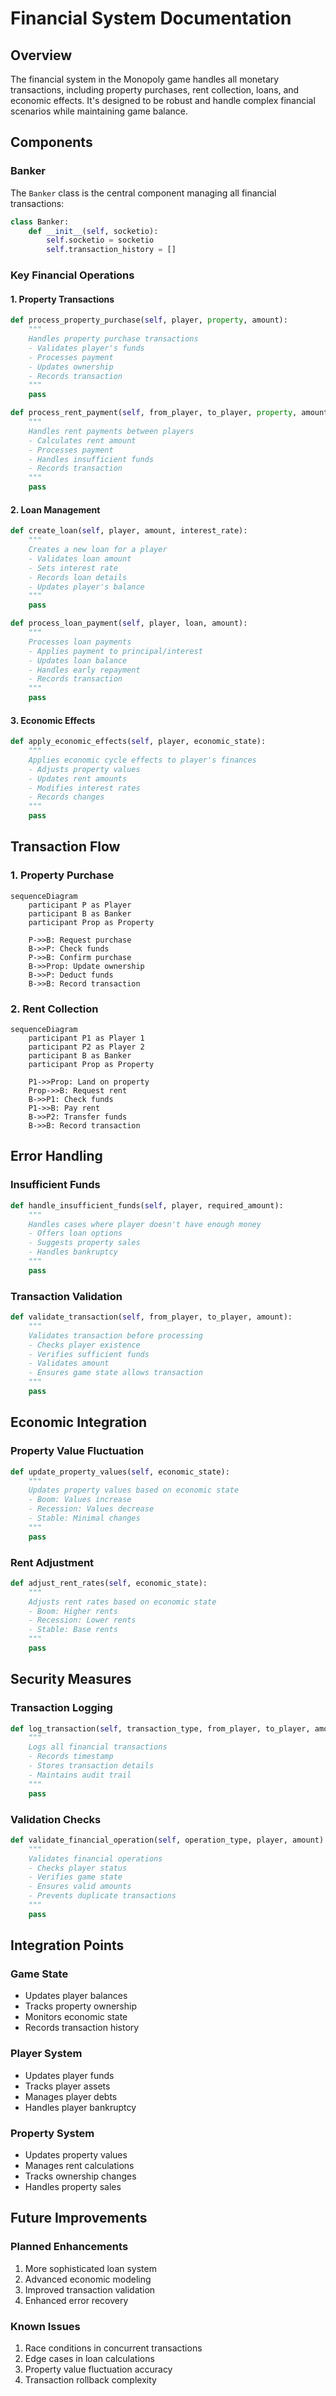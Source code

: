 # Financial System Documentation

## Overview
The financial system in the Monopoly game handles all monetary transactions, including property purchases, rent collection, loans, and economic effects. It's designed to be robust and handle complex financial scenarios while maintaining game balance.

## Components

### Banker
The `Banker` class is the central component managing all financial transactions:

```python
class Banker:
    def __init__(self, socketio):
        self.socketio = socketio
        self.transaction_history = []
```

### Key Financial Operations

#### 1. Property Transactions
```python
def process_property_purchase(self, player, property, amount):
    """
    Handles property purchase transactions
    - Validates player's funds
    - Processes payment
    - Updates ownership
    - Records transaction
    """
    pass

def process_rent_payment(self, from_player, to_player, property, amount):
    """
    Handles rent payments between players
    - Calculates rent amount
    - Processes payment
    - Handles insufficient funds
    - Records transaction
    """
    pass
```

#### 2. Loan Management
```python
def create_loan(self, player, amount, interest_rate):
    """
    Creates a new loan for a player
    - Validates loan amount
    - Sets interest rate
    - Records loan details
    - Updates player's balance
    """
    pass

def process_loan_payment(self, player, loan, amount):
    """
    Processes loan payments
    - Applies payment to principal/interest
    - Updates loan balance
    - Handles early repayment
    - Records transaction
    """
    pass
```

#### 3. Economic Effects
```python
def apply_economic_effects(self, player, economic_state):
    """
    Applies economic cycle effects to player's finances
    - Adjusts property values
    - Updates rent amounts
    - Modifies interest rates
    - Records changes
    """
    pass
```

## Transaction Flow

### 1. Property Purchase
```mermaid
sequenceDiagram
    participant P as Player
    participant B as Banker
    participant Prop as Property
    
    P->>B: Request purchase
    B->>P: Check funds
    P->>B: Confirm purchase
    B->>Prop: Update ownership
    B->>P: Deduct funds
    B->>B: Record transaction
```

### 2. Rent Collection
```mermaid
sequenceDiagram
    participant P1 as Player 1
    participant P2 as Player 2
    participant B as Banker
    participant Prop as Property
    
    P1->>Prop: Land on property
    Prop->>B: Request rent
    B->>P1: Check funds
    P1->>B: Pay rent
    B->>P2: Transfer funds
    B->>B: Record transaction
```

## Error Handling

### Insufficient Funds
```python
def handle_insufficient_funds(self, player, required_amount):
    """
    Handles cases where player doesn't have enough money
    - Offers loan options
    - Suggests property sales
    - Handles bankruptcy
    """
    pass
```

### Transaction Validation
```python
def validate_transaction(self, from_player, to_player, amount):
    """
    Validates transaction before processing
    - Checks player existence
    - Verifies sufficient funds
    - Validates amount
    - Ensures game state allows transaction
    """
    pass
```

## Economic Integration

### Property Value Fluctuation
```python
def update_property_values(self, economic_state):
    """
    Updates property values based on economic state
    - Boom: Values increase
    - Recession: Values decrease
    - Stable: Minimal changes
    """
    pass
```

### Rent Adjustment
```python
def adjust_rent_rates(self, economic_state):
    """
    Adjusts rent rates based on economic state
    - Boom: Higher rents
    - Recession: Lower rents
    - Stable: Base rents
    """
    pass
```

## Security Measures

### Transaction Logging
```python
def log_transaction(self, transaction_type, from_player, to_player, amount):
    """
    Logs all financial transactions
    - Records timestamp
    - Stores transaction details
    - Maintains audit trail
    """
    pass
```

### Validation Checks
```python
def validate_financial_operation(self, operation_type, player, amount):
    """
    Validates financial operations
    - Checks player status
    - Verifies game state
    - Ensures valid amounts
    - Prevents duplicate transactions
    """
    pass
```

## Integration Points

### Game State
- Updates player balances
- Tracks property ownership
- Monitors economic state
- Records transaction history

### Player System
- Updates player funds
- Tracks player assets
- Manages player debts
- Handles player bankruptcy

### Property System
- Updates property values
- Manages rent calculations
- Tracks ownership changes
- Handles property sales

## Future Improvements

### Planned Enhancements
1. More sophisticated loan system
2. Advanced economic modeling
3. Improved transaction validation
4. Enhanced error recovery

### Known Issues
1. Race conditions in concurrent transactions
2. Edge cases in loan calculations
3. Property value fluctuation accuracy
4. Transaction rollback complexity 